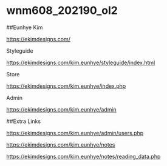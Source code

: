# wnm608_202190_ol2

##Eunhye Kim

https://ekimdesigns.com/

Styleguide

https://ekimdesigns.com/kim.eunhye/styleguide/index.html

Store

https://ekimdesigns.com/kim.eunhye/index.php

Admin

https://ekimdesigns.com/kim.eunhye/admin

##Extra Links

https://ekimdesigns.com/kim.eunhye/admin/users.php

https://ekimdesigns.com/kim.eunhye/notes

https://ekimdesigns.com/kim.eunhye/notes/reading_data.php

